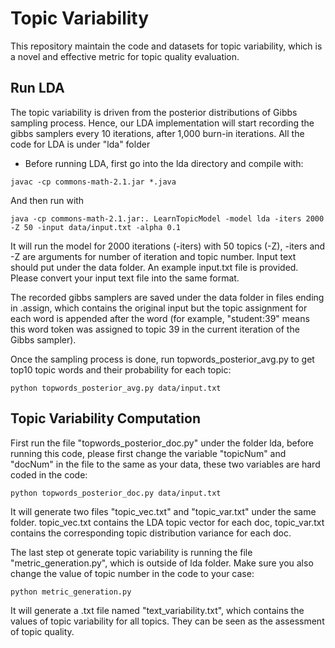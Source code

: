 # Topic Variability
This repository maintain the code and datasets for topic variability, which is a novel and effective metric for topic quality evaluation.

## Run LDA
The topic variability is driven from the posterior distributions of Gibbs sampling process. Hence, our LDA implementation will start recording the gibbs samplers every 10 iterations, after 1,000 burn-in iterations. All the code for LDA is under "lda" folder

* Before running LDA, first go into the lda directory and compile with:
```
javac -cp commons-math-2.1.jar *.java
```
And then run with
```
java -cp commons-math-2.1.jar:. LearnTopicModel -model lda -iters 2000 -Z 50 -input data/input.txt -alpha 0.1
```
It will run the model for 2000 iterations (-iters) with 50 topics (-Z), -iters and -Z are arguments for number of iteration and topic number. Input text should put under the data folder. An example input.txt file is provided. Please convert your input text file into the same format.

The recorded gibbs samplers are saved under the data folder in files ending in .assign, which contains the original input but the topic assignment for each word is appended after the word (for example, "student:39" means this word token was assigned to topic 39 in the current iteration of the Gibbs sampler).

Once the sampling process is done, run topwords_posterior_avg.py to get top10 topic words and their probability for each topic:
```
python topwords_posterior_avg.py data/input.txt
```

## Topic Variability Computation
First run the file "topwords_posterior_doc.py" under the folder lda, before running this code, please first change the variable "topicNum" and "docNum" in the file to the same as your data, these two variables are hard coded in the code:
```
python topwords_posterior_doc.py data/input.txt
```
It will generate two files "topic_vec.txt" and "topic_var.txt" under the same folder. topic_vec.txt contains the LDA topic vector for each doc, topic_var.txt contains the corresponding topic distribution variance for each doc.

The last step ot generate topic variability is running the file "metric_generation.py", which is outside of lda folder. Make sure you also change the value of topic number in the code to your case:
```
python metric_generation.py
```
It will generate a .txt file named "text_variability.txt", which contains the values of topic variability for all topics. They can be seen as the assessment of topic quality.
